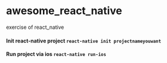# awesome_react_native
exercise of react_native

#### Init react-native project   `react-native init projectnameyouwant`

#### Run project via ios    `react-native run-ios`
